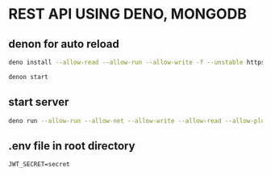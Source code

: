 # REST API USING DENO, MONGODB

## denon for auto reload
```bash
deno install --allow-read --allow-run --allow-write -f --unstable https://deno.land/x/denon@v2.0.2/denon.ts
```

```bash
denon start
```

## start server

```bash
deno run --allow-run --allow-net --allow-write --allow-read --allow-plugin --allow-env --unstable server.ts
```

## .env file in root directory

```
JWT_SECRET=secret
```